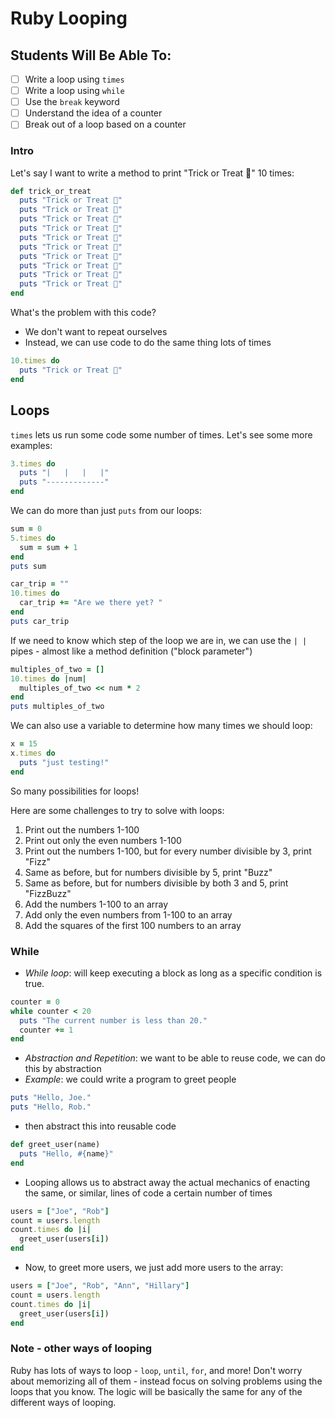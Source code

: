 # Ruby Looping

## Students Will Be Able To:

- [ ] Write a loop using `times`
- [ ] Write a loop using `while`
- [ ] Use the `break` keyword
- [ ] Understand the idea of a counter
- [ ] Break out of a loop based on a counter

### Intro

Let's say I want to write a method to print "Trick or Treat 🎃" 10 times:

```rb
def trick_or_treat
  puts "Trick or Treat 🎃"
  puts "Trick or Treat 🎃"
  puts "Trick or Treat 🎃"
  puts "Trick or Treat 🎃"
  puts "Trick or Treat 🎃"
  puts "Trick or Treat 🎃"
  puts "Trick or Treat 🎃"
  puts "Trick or Treat 🎃"
  puts "Trick or Treat 🎃"
  puts "Trick or Treat 🎃"
end
```

What's the problem with this code?

* We don't want to repeat ourselves
* Instead, we can use code to do the same thing lots of times

```ruby
10.times do
  puts "Trick or Treat 🎃"
end
```

## Loops

`times` lets us run some code some number of times. Let's see some more examples: 

```ruby
3.times do
  puts "|   |   |   |"
  puts "-------------"
end
```

We can do more than just `puts` from our loops:

```ruby
sum = 0
5.times do
  sum = sum + 1 
end
puts sum
```

```ruby
car_trip = ""
10.times do
  car_trip += "Are we there yet? "
end
puts car_trip
```

If we need to know which step of the loop we are in, we can use the `| |` pipes - almost like a method definition ("block parameter")

```ruby
multiples_of_two = []
10.times do |num|
  multiples_of_two << num * 2
end
puts multiples_of_two
```

We can also use a variable to determine how many times we should loop:

```ruby
x = 15
x.times do
  puts "just testing!"
end
``` 

So many possibilities for loops!

Here are some challenges to try to solve with loops:

1. Print out the numbers 1-100
2. Print out only the even numbers 1-100
3. Print out the numbers 1-100, but for every number divisible by 3, print "Fizz"
4. Same as before, but for numbers divisible by 5, print "Buzz"
5. Same as before, but for numbers divisible by both 3 and 5, print "FizzBuzz"
6. Add the numbers 1-100 to an array
7. Add only the even numbers from 1-100 to an array
8. Add the squares of the first 100 numbers to an array



### While

* _While loop_: will keep executing a block as long as a specific condition is true.

```ruby
counter = 0
while counter < 20
  puts "The current number is less than 20."
  counter += 1
end
```

* _Abstraction and Repetition_: we want to be able to reuse code, we can do this by abstraction
* _Example_: we could write a program to greet people

```ruby
puts "Hello, Joe."
puts "Hello, Rob."
```

* then abstract this into reusable code

```ruby
def greet_user(name)
  puts "Hello, #{name}"
end
```

* Looping allows us to abstract away the actual mechanics of enacting the same, or similar, lines of code a certain number of times

```ruby
users = ["Joe", "Rob"]
count = users.length
count.times do |i|
  greet_user(users[i])
end
```

* Now, to greet more users, we just add more users to the array:

```ruby
users = ["Joe", "Rob", "Ann", "Hillary"]
count = users.length
count.times do |i|
  greet_user(users[i])
end
```

### Note - other ways of looping

Ruby has lots of ways to loop - `loop`, `until`, `for`, and more! Don't worry about memorizing all of them - instead focus on solving problems using the loops that you know. The logic will be basically the same for any of the different ways of looping.